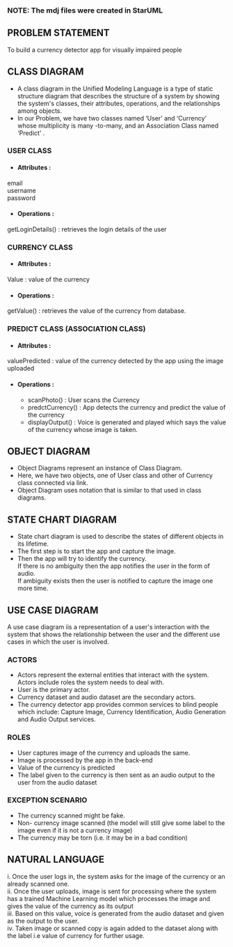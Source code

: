 
### NOTE: The mdj files were created in StarUML
## PROBLEM STATEMENT
To build a currency detector app for visually impaired people
## CLASS DIAGRAM
* A class diagram in the Unified Modeling Language is a type of static structure diagram that describes the structure of a system by showing the system's classes, their attributes, operations, and the relationships among objects.<br/>
* In our Problem, we have two classes named ‘User’ and ‘Currency’ whose multiplicity is many -to-many, and an Association Class named ‘Predict’ .<br/>
### USER CLASS
* #### Attributes : 
email<br/>
username<br/>
password<br/>

* #### Operations :
getLoginDetails() : retrieves the login details of the user
### CURRENCY CLASS
* #### Attributes :
Value : value of the currency

* #### Operations :
getValue() : retrieves the value of the currency from database.  

### PREDICT CLASS (ASSOCIATION CLASS)
* #### Attributes :
valuePredicted : value of the currency detected by the app using the image uploaded



* #### Operations :
  * scanPhoto() : User scans the Currency<br/>
  * predctCurrency() : App detects the currency and predict the value of the currency<br/>
  * displayOutput() : Voice is generated and played which says the value of the currency whose image is taken. <br/>

## OBJECT DIAGRAM
* Object Diagrams represent an instance of Class Diagram.<br/>
* Here, we have two objects, one of User class and other of Currency class connected via link.<br/>
* Object Diagram uses notation that is similar to that used in class diagrams. <br/>



## STATE CHART DIAGRAM
* State chart diagram is used to describe the states of different objects in its lifetime.<br/>
* The first step is to start the app and capture the image.<br/>
* Then the app will try to identify the currency.<br/>
If there is no ambiguity  then the app notifies the user in the form of audio.<br/>
If ambiguity exists then the user is notified to capture the image one more time.<br/>

## USE CASE DIAGRAM
A use case diagram iis a representation of a user's interaction with the system that shows the relationship between the user and the different use cases in which the user is involved.


### ACTORS
* Actors represent the external entities that interact with the system. Actors include roles the system needs to deal with. <br/>
* User is the primary actor.<br/>
* Currency dataset and audio dataset are the secondary actors.<br/>
* The currency detector app provides common  services to blind people which include: Capture Image, Currency Identification, Audio Generation and Audio Output  services.<br/> 


### ROLES
* User captures image of the currency and uploads the same.<br/>
* Image is processed by the app in the back-end<br/>
* Value of the currency is predicted<br/>
* The label given to the currency is then sent as an audio output to the user from the audio dataset<br/>

### EXCEPTION SCENARIO
* The currency scanned might be  fake.<br/>
* Non- currency image scanned (the model will still give some label to the image even if it is not a currency image)<br/>
* The currency may be torn (i.e. it may be in a bad condition)  <br/>

## NATURAL LANGUAGE

i. Once the user logs in, the system asks for the image of the currency or an already scanned one. <br/>
ii. Once the user uploads, image is sent for processing where the system has a trained Machine Learning model which processes the image and gives the value of the currency as its output<br/>
iii. Based on this value,  voice is generated from the audio dataset and given as the output to the user.<br/>
iv. Taken image or scanned copy is again added to the dataset along with the label i.e value of currency for further usage.




